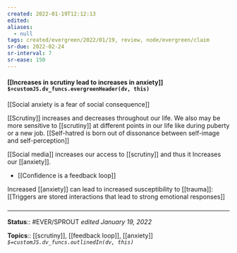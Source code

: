 ```yaml
---
created: 2022-01-19T12:12:13 
edited: 
aliases:
  - null
tags: created/evergreen/2022/01/19, review, node/evergreen/claim
sr-due: 2022-02-24
sr-interval: 7
sr-ease: 150
---
```


#### [[Increases in scrutiny lead to increases in anxiety]] `$=customJS.dv_funcs.evergreenHeader(dv, this)`

[[Social anxiety is a fear of social consequence]]

[[Scrutiny]] increases and decreases throughout our life. We also may be more sensitive to [[scrutiny]] at different points in our life like during puberty or a new job.
[[Self-hatred is born out of dissonance between self-image and self-perception]]

[[Social media]] increases our access to [[scrutiny]] and thus it Increases our [[anxiety]].

- [[Confidence is a feedback loop]]

 Increased [[anxiety]] can lead to increased susceptibility to [[trauma]]:
 [[Triggers are stored interactions that lead to strong emotional responses]]

### <hr class="footnote"/>

**Status**:: #EVER/SPROUT
*edited January 19, 2022*

**Topics**:: [[scrutiny]], [[feedback loop]], [[anxiety]]
*`$=customJS.dv_funcs.outlinedIn(dv, this)`*


